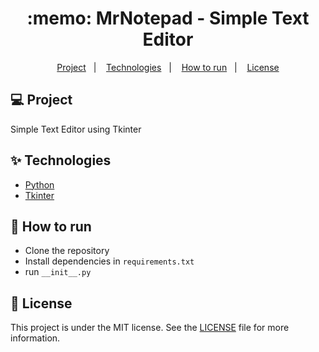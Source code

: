 <h1 align="center">
  :memo: MrNotepad - Simple Text Editor
</h1>

<p align=center>
  <a href="#">Project</a>&nbsp;&nbsp;&nbsp;|&nbsp;&nbsp;&nbsp;
  <a href="#">Technologies</a>&nbsp;&nbsp;&nbsp;|&nbsp;&nbsp;&nbsp
  <a href="#">How to run</a>&nbsp;&nbsp;&nbsp;|&nbsp;&nbsp;&nbsp
  <a href="#">License</a>
</p>

## :computer: Project
Simple Text Editor using Tkinter

## :sparkles: Technologies

  - [Python](https://www.python.org)
  - [Tkinter](https://docs.python.org/3/library/tk.html)

## :rocket: How to run

  - Clone the repository
  - Install dependencies in `requirements.txt`
  - run `__init__.py`

## :page_facing_up: License

This project is under the MIT license. See the [LICENSE](LICENSE) file for more information.
